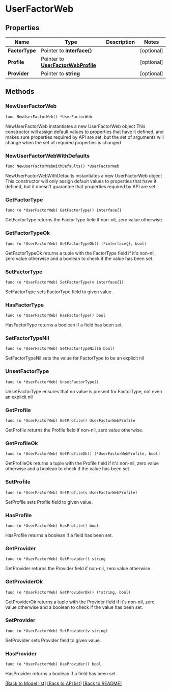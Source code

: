 # UserFactorWeb

## Properties

Name | Type | Description | Notes
------------ | ------------- | ------------- | -------------
**FactorType** | Pointer to **interface{}** |  | [optional] 
**Profile** | Pointer to [**UserFactorWebProfile**](UserFactorWebProfile.md) |  | [optional] 
**Provider** | Pointer to **string** |  | [optional] 

## Methods

### NewUserFactorWeb

`func NewUserFactorWeb() *UserFactorWeb`

NewUserFactorWeb instantiates a new UserFactorWeb object
This constructor will assign default values to properties that have it defined,
and makes sure properties required by API are set, but the set of arguments
will change when the set of required properties is changed

### NewUserFactorWebWithDefaults

`func NewUserFactorWebWithDefaults() *UserFactorWeb`

NewUserFactorWebWithDefaults instantiates a new UserFactorWeb object
This constructor will only assign default values to properties that have it defined,
but it doesn't guarantee that properties required by API are set

### GetFactorType

`func (o *UserFactorWeb) GetFactorType() interface{}`

GetFactorType returns the FactorType field if non-nil, zero value otherwise.

### GetFactorTypeOk

`func (o *UserFactorWeb) GetFactorTypeOk() (*interface{}, bool)`

GetFactorTypeOk returns a tuple with the FactorType field if it's non-nil, zero value otherwise
and a boolean to check if the value has been set.

### SetFactorType

`func (o *UserFactorWeb) SetFactorType(v interface{})`

SetFactorType sets FactorType field to given value.

### HasFactorType

`func (o *UserFactorWeb) HasFactorType() bool`

HasFactorType returns a boolean if a field has been set.

### SetFactorTypeNil

`func (o *UserFactorWeb) SetFactorTypeNil(b bool)`

 SetFactorTypeNil sets the value for FactorType to be an explicit nil

### UnsetFactorType
`func (o *UserFactorWeb) UnsetFactorType()`

UnsetFactorType ensures that no value is present for FactorType, not even an explicit nil
### GetProfile

`func (o *UserFactorWeb) GetProfile() UserFactorWebProfile`

GetProfile returns the Profile field if non-nil, zero value otherwise.

### GetProfileOk

`func (o *UserFactorWeb) GetProfileOk() (*UserFactorWebProfile, bool)`

GetProfileOk returns a tuple with the Profile field if it's non-nil, zero value otherwise
and a boolean to check if the value has been set.

### SetProfile

`func (o *UserFactorWeb) SetProfile(v UserFactorWebProfile)`

SetProfile sets Profile field to given value.

### HasProfile

`func (o *UserFactorWeb) HasProfile() bool`

HasProfile returns a boolean if a field has been set.

### GetProvider

`func (o *UserFactorWeb) GetProvider() string`

GetProvider returns the Provider field if non-nil, zero value otherwise.

### GetProviderOk

`func (o *UserFactorWeb) GetProviderOk() (*string, bool)`

GetProviderOk returns a tuple with the Provider field if it's non-nil, zero value otherwise
and a boolean to check if the value has been set.

### SetProvider

`func (o *UserFactorWeb) SetProvider(v string)`

SetProvider sets Provider field to given value.

### HasProvider

`func (o *UserFactorWeb) HasProvider() bool`

HasProvider returns a boolean if a field has been set.


[[Back to Model list]](../README.md#documentation-for-models) [[Back to API list]](../README.md#documentation-for-api-endpoints) [[Back to README]](../README.md)


